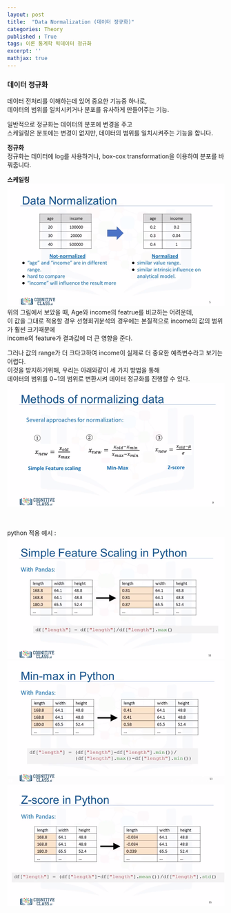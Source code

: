 ```yaml
---
layout: post
title:  "Data Normalization (데이터 정규화)"
categories: Theory
published : True
tags: 이론 통계학 빅데이터 정규화
excerpt: ''
mathjax: true
---
```


### **데이터 정규화**  
데이터 전처리를 이해하는데 있어 중요한 기능중 하나로,  
데이터의 범위를 일치시키거나 분포를 유사하게 만들어주는 기능. 
  
일반적으로 정규화는 데이터의 분포에 변경을 주고  
스케일링은 분포에는 변경이 없지만, 데이터의 범위를 일치시켜주는 기능을 합니다.  
  
**정규화**  
정규화는 데이터에 log를 사용하거나, box-cox transformation을 이용하여 분포를 바꿔줍니다.
  
  
  
   
**스케일링**
<img src='/images/data-normalization1.png' width = "600" >  
위의 그림에서 보았을 때, Age와 income의 featrue를 비교하는 어려운데,  
이 값을 그대로 적용할 경우 선형회귀분석의 경우에는 본질적으로 income의 값의 범위가 훨씬 크기때문에  
income의 feature가 결과값에 더 큰 영향을 준다.  

그러나 값의 range가 더 크다고하여 income이 실제로 더 중요한 예측변수라고 보기는 어렵다.  
이것을 방지하기위해, 우리는 아래와같이 세 가지 방법을 통해  
데이터의 범위를 0~1의 범위로 변환시켜 데이터 정규화를 진행할 수 있다.  
<img src='/images/data-normalization2.png' width = "600"><br/>


<br>
<br>
python 적용 예시 :    
<img src='/images/data-normalization3.png' width = "600">
<img src='/images/data-normalization4.png' width = "600">
<img src='/images/data-normalization5.png' width = "600">
